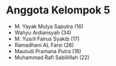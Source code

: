# Anggota Kelompok 5

* M. Yayak Mulya Saputra (16)
* Wahyu Ardiansyah (34)
* M. Yusril Fairus Syakib (17)
* Ramadhani AL Farsi (26)
* Mauludi Pramana Putra (18)
* Muhammad Rafi Sabillillah (22)
  

